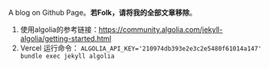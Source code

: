 A blog on Github Page。**若Folk，请将我的全部文章移除**。

1. 使用algolia的参考链接：https://community.algolia.com/jekyll-algolia/getting-started.html
2. Vercel 运行命令： `ALGOLIA_API_KEY='210974db393e2e3c2e5480f61014a147' bundle exec jekyll algolia`



